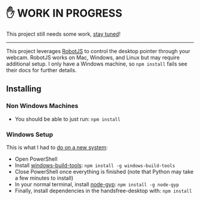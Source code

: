 # ✋ WORK IN PROGRESS
This project still needs some work, [stay tuned](https://twitter.com/midiblocks)!

---

This project leverages [RobotJS](https://github.com/octalmage/robotjs/) to control the desktop pointer through your webcam. RobotJS works on Mac, Windows, and Linux but may require additional setup. I only have a Windows machine, so `npm install` fails see their docs for further details.

## Installing

### Non Windows Machines
- You should be able to just run: `npm install`

### Windows Setup
This is what I had to [do on a new system](https://github.com/octalmage/robotjs/issues/398#issuecomment-392380641):
- Open PowerShell
- Install [windows-build-tools](https://github.com/felixrieseberg/windows-build-tools): `npm install -g windows-build-tools`
- Close PowerShell once everything is finished (note that Python may take a few minutes to install)
- In your normal terminal, install [node-gyp](https://github.com/nodejs/node-gyp): `npm install -g node-gyp`
- Finally, install dependencies in the handsfree-desktop with: `npm install`